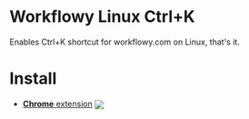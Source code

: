 # Workflowy Linux Ctrl+K

[link-cws]: https://chrome.google.com/webstore/detail/workflowy-linux-ctrl%20k/obgcppgajfhdpbckfneibpnkcognhfcb "Version published on Chrome Web Store"

Enables Ctrl+K shortcut for workflowy.com on Linux, that's it.

# Install

- [**Chrome** extension][link-cws] [<img valign="middle" src="https://img.shields.io/chrome-web-store/v/obgcppgajfhdpbckfneibpnkcognhfcb.svg?label=%20">][link-cws]

